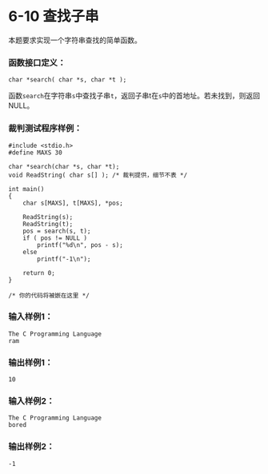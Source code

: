 # 6-10 查找子串
本题要求实现一个字符串查找的简单函数。

### 函数接口定义：

    
    
    char *search( char *s, char *t );
    

函数`search`在字符串`s`中查找子串`t`，返回子串t在`s`中的首地址。若未找到，则返回NULL。

### 裁判测试程序样例：

    
    
    #include <stdio.h>
    #define MAXS 30
    
    char *search(char *s, char *t);
    void ReadString( char s[] ); /* 裁判提供，细节不表 */
    
    int main()
    {
        char s[MAXS], t[MAXS], *pos;
    
        ReadString(s);
        ReadString(t);
        pos = search(s, t);
        if ( pos != NULL )
            printf("%d\n", pos - s);
        else
            printf("-1\n");
    
        return 0;
    }
    
    /* 你的代码将被嵌在这里 */
    

### 输入样例1：

    
    
    The C Programming Language
    ram
    

### 输出样例1：

    
    
    10
    

### 输入样例2：

    
    
    The C Programming Language
    bored
    

### 输出样例2：

    
    
    -1
    

